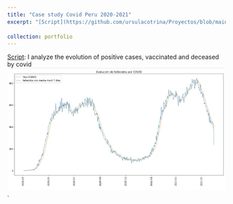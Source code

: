 ```yaml
---
title: "Case study Covid Peru 2020-2021"
excerpt: "[Script](https://github.com/ursulacotrina/Proyectos/blob/main/Analisis_salud_pandemia.ipynb): I analyze the evolution of positive cases, vaccinated and deceased by covid."

collection: portfolio
---
```

[Script](https://github.com/ursulacotrina/Proyectos/blob/main/Analisis_salud_pandemia.ipynb): I analyze the evolution of positive cases, vaccinated and deceased by covid 
<br/><img src='/images/covid.jpg'>.

